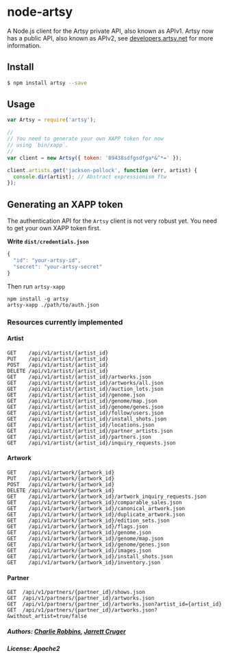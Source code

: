 node-artsy
==========

A Node.js client for the Artsy private API, also known as APIv1. Artsy now has a public API, also known as APIv2, see [developers.artsy.net](https://developers.artsy.net) for more information.

## Install

```sh
$ npm install artsy --save
```

## Usage

```js
var Artsy = require('artsy');

//
// You need to generate your own XAPP token for now
// using `bin/xapp`.
//
var client = new Artsy({ token: '89438sdfgsdfga*&^*=' });

client.artists.get('jackson-pollock', function (err, artist) {
  console.dir(artist); // Abstract expressionism ftw
});
```

## Generating an XAPP token

The authentication API for the `Artsy` client is not very robust yet. You need to get your own XAPP token first.

**Write `dist/credentials.json`**
```js
{
  "id": "your-artsy-id",
  "secret": "your-artsy-secret"
}
```

Then run `artsy-xapp`

```
npm install -g artsy
artsy-xapp ./path/to/auth.json
```

### Resources currently implemented

#### Artist

```
GET    /api/v1/artist/{artist_id}
PUT    /api/v1/artist/{artist_id}
POST   /api/v1/artist/{artist_id}
DELETE /api/v1/artist/{artist_id}
GET    /api/v1/artist/{artist_id}/artworks.json
GET    /api/v1/artist/{artist_id}/artworks/all.json
GET    /api/v1/artist/{artist_id}/auction_lots.json
GET    /api/v1/artist/{artist_id}/genome.json
GET    /api/v1/artist/{artist_id}/genome/map.json
GET    /api/v1/artist/{artist_id}/genome/genes.json
GET    /api/v1/artist/{artist_id}/follow/users.json
GET    /api/v1/artist/{artist_id}/install_shots.json
GET    /api/v1/artist/{artist_id}/locations.json
GET    /api/v1/artist/{artist_id}/partner_artists.json
GET    /api/v1/artist/{artist_id}/partners.json
GET    /api/v1/artist/{artist_id}/inquiry_requests.json
```

#### Artwork

```
GET    /api/v1/artwork/{artwork_id}
PUT    /api/v1/artwork/{artwork_id}
POST   /api/v1/artwork/{artwork_id}
DELETE /api/v1/artwork/{artwork_id}
GET    /api/v1/artwork/{artwork_id}/artwork_inquiry_requests.json
GET    /api/v1/artwork/{artwork_id}/comparable_sales.json
GET    /api/v1/artwork/{artwork_id}/canonical_artwork.json
GET    /api/v1/artwork/{artwork_id}/duplicate_artwork.json
GET    /api/v1/artwork/{artwork_id}/edition_sets.json
GET    /api/v1/artwork/{artwork_id}/flags.json
GET    /api/v1/artwork/{artwork_id}/genome.json
GET    /api/v1/artwork/{artwork_id}/genome/map.json
GET    /api/v1/artwork/{artwork_id}/genome/genes.json
GET    /api/v1/artwork/{artwork_id}/images.json
GET    /api/v1/artwork/{artwork_id}/install_shots.json
GET    /api/v1/artwork/{artwork_id}/inventory.json
```

#### Partner

```
GET  /api/v1/partners/{partner_id}/shows.json
GET  /api/v1/partners/{partner_id}/artworks.json
GET  /api/v1/partners/{partner_id}/artworks.json?artist_id={artist_id}
GET  /api/v1/partners/{partner_id}/artworks.json?&without_artist=true/false
```

##### Authors: [Charlie Robbins](https://github.com/indexzero), [Jarrett Cruger](https://github.com/jcrugzz)
##### License: Apache2
